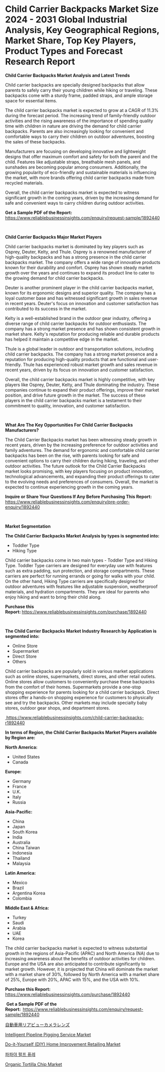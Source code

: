 <p><h1>Child Carrier Backpacks Market Size 2024 - 2031 Global Industrial Analysis, Key Geographical Regions, Market Share, Top Key Players, Product Types and Forecast Research Report</h1></p><p><strong>Child Carrier Backpacks Market Analysis and Latest Trends</strong></p>
<p><p>Child carrier backpacks are specially designed backpacks that allow parents to safely carry their young children while hiking or traveling. These backpacks come with a sturdy frame, padded straps, and ample storage space for essential items.</p><p>The child carrier backpacks market is expected to grow at a CAGR of 11.3% during the forecast period. The increasing trend of family-friendly outdoor activities and the rising awareness of the importance of spending quality time with children in nature are driving the demand for child carrier backpacks. Parents are also increasingly looking for convenient and comfortable ways to carry their children on outdoor adventures, boosting the sales of these backpacks.</p><p>Manufacturers are focusing on developing innovative and lightweight designs that offer maximum comfort and safety for both the parent and the child. Features like adjustable straps, breathable mesh panels, and sunshades are becoming popular among consumers. Additionally, the growing popularity of eco-friendly and sustainable materials is influencing the market, with more brands offering child carrier backpacks made from recycled materials.</p><p>Overall, the child carrier backpacks market is expected to witness significant growth in the coming years, driven by the increasing demand for safe and convenient ways to carry children during outdoor activities.</p></p>
<p><strong>Get a Sample PDF of the Report:&nbsp;</strong> <a href="https://www.reliablebusinessinsights.com/enquiry/request-sample/1892440">https://www.reliablebusinessinsights.com/enquiry/request-sample/1892440</a></p>
<p>&nbsp;</p>
<p><strong>Child Carrier Backpacks Major Market Players</strong></p>
<p><p>Child carrier backpacks market is dominated by key players such as Osprey, Deuter, Kelty, and Thule. Osprey is a renowned manufacturer of high-quality backpacks and has a strong presence in the child carrier backpacks market. The company offers a wide range of innovative products known for their durability and comfort. Osprey has shown steady market growth over the years and continues to expand its product line to cater to the growing demand for child carrier backpacks.</p><p>Deuter is another prominent player in the child carrier backpacks market, known for its ergonomic designs and superior quality. The company has a loyal customer base and has witnessed significant growth in sales revenue in recent years. Deuter's focus on innovation and customer satisfaction has contributed to its success in the market.</p><p>Kelty is a well-established brand in the outdoor gear industry, offering a diverse range of child carrier backpacks for outdoor enthusiasts. The company has a strong market presence and has shown consistent growth in market share. Kelty's reputation for producing reliable and durable products has helped it maintain a competitive edge in the market.</p><p>Thule is a global leader in outdoor and transportation solutions, including child carrier backpacks. The company has a strong market presence and a reputation for producing high-quality products that are functional and user-friendly. Thule has experienced robust market growth and sales revenue in recent years, driven by its focus on innovation and customer satisfaction.</p><p>Overall, the child carrier backpacks market is highly competitive, with key players like Osprey, Deuter, Kelty, and Thule dominating the industry. These companies continue to expand their product offerings, improve their market position, and drive future growth in the market. The success of these players in the child carrier backpacks market is a testament to their commitment to quality, innovation, and customer satisfaction.</p></p>
<p>&nbsp;</p>
<p><strong>What Are The Key Opportunities For Child Carrier Backpacks Manufacturers?</strong></p>
<p><p>The Child Carrier Backpacks market has been witnessing steady growth in recent years, driven by the increasing preference for outdoor activities and family adventures. The demand for ergonomic and comfortable child carrier backpacks has been on the rise, with parents looking for safe and convenient options to carry their children during hiking, traveling, and other outdoor activities. The future outlook for the Child Carrier Backpacks market looks promising, with key players focusing on product innovation, technological advancements, and expanding their product offerings to cater to the evolving needs and preferences of consumers. Overall, the market is expected to continue experiencing growth in the coming years.</p></p>
<p><strong>Inquire or Share Your Questions If Any Before Purchasing This Report:</strong> <a href="https://www.reliablebusinessinsights.com/enquiry/pre-order-enquiry/1892440">https://www.reliablebusinessinsights.com/enquiry/pre-order-enquiry/1892440</a></p>
<p>&nbsp;</p>
<p><strong>Market Segmentation</strong></p>
<p><strong>The Child Carrier Backpacks Market Analysis by types is segmented into:</strong></p>
<p><ul><li>Toddler Type</li><li>Hiking Type</li></ul></p>
<p><p>Child carrier backpacks come in two main types - Toddler Type and Hiking Type. Toddler Type carriers are designed for everyday use with features such as extra padding, sun protection, and storage compartments. These carriers are perfect for running errands or going for walks with your child. On the other hand, Hiking Type carriers are specifically designed for outdoor adventures with features like adjustable suspension, weatherproof materials, and hydration compartments. They are ideal for parents who enjoy hiking and want to bring their child along.</p></p>
<p><strong>Purchase this Report:&nbsp;</strong><a href="https://www.reliablebusinessinsights.com/purchase/1892440">https://www.reliablebusinessinsights.com/purchase/1892440</a></p>
<p>&nbsp;</p>
<p><strong>The Child Carrier Backpacks Market Industry Research by Application is segmented into:</strong></p>
<p><ul><li>Online Store</li><li>Supermarket</li><li>Direct Store</li><li>Others</li></ul></p>
<p><p>Child carrier backpacks are popularly sold in various market applications such as online stores, supermarkets, direct stores, and other retail outlets. Online stores allow customers to conveniently purchase these backpacks from the comfort of their homes. Supermarkets provide a one-stop shopping experience for parents looking for a child carrier backpack. Direct stores offer a hands-on shopping experience for customers to physically see and try the backpacks. Other markets may include specialty baby stores, outdoor gear shops, and department stores.</p></p>
<p><a href="https://www.reliablebusinessinsights.com/child-carrier-backpacks-r1892440">&nbsp;https://www.reliablebusinessinsights.com/child-carrier-backpacks-r1892440</a></p>
<p><strong>In terms of Region, the Child Carrier Backpacks Market Players available by Region are:</strong></p>
<p>
    <p> <strong> North America: </strong>
        <ul>
            <li>United States</li>
            <li>Canada</li>
        </ul>
        </p> 
    <p> <strong> Europe: </strong>
        <ul>
            <li>Germany</li>
            <li>France</li>
            <li>U.K.</li>
            <li>Italy</li>
            <li>Russia</li>
        </ul>
        </p> 
    <p> <strong> Asia-Pacific: </strong>
        <ul>
            <li>China</li>
            <li>Japan</li>
            <li>South Korea</li>
            <li>India</li>
            <li>Australia</li>
            <li>China Taiwan</li>
            <li>Indonesia</li>
            <li>Thailand</li>
            <li>Malaysia</li>
        </ul>
        </p> 
    <p> <strong> Latin America: </strong>
        <ul>
            <li>Mexico</li>
            <li>Brazil</li>
            <li>Argentina Korea</li>
            <li>Colombia</li>
        </ul>
        </p> 
    <p> <strong> Middle East & Africa: </strong>
        <ul>
            <li>Turkey</li>
            <li>Saudi</li>
            <li>Arabia</li>
            <li>UAE</li>
            <li>Korea</li>
        </ul>
    </p>
    </p>
<p><p>The child carrier backpacks market is expected to witness substantial growth in the regions of Asia-Pacific (APAC) and North America (NA) due to increasing awareness about the benefits of outdoor activities for children. Europe and the USA are also anticipated to contribute significantly to market growth. However, it is projected that China will dominate the market with a market share of 30%, followed by North America with a market share of 25%, Europe with 20%, APAC with 15%, and the USA with 10%.</p></p>
<p><strong>Purchase this Report: </strong><a href="https://www.reliablebusinessinsights.com/purchase/1892440">https://www.reliablebusinessinsights.com/purchase/1892440</a></p>
<p>&nbsp;<strong>Get a Sample PDF of the Report:&nbsp;&nbsp;</strong><a href="https://www.reliablebusinessinsights.com/enquiry/request-sample/1892440">https://www.reliablebusinessinsights.com/enquiry/request-sample/1892440</a></p>
<p><strong></strong></p>
<p><p><a href="https://github.com/ChloeConn27/Market-Research-Report-List-1/blob/main/9186611115080.md">自動車用リアビューカメラレンズ</a></p><p><a href="https://github.com/rakibtthstu9900/Market-Research-Report-List-1/blob/main/intelligent-pipeline-pigging-service-market.md">Intelligent Pipeline Pigging Service Market</a></p><p><a href="https://github.com/ChiragRp1/Market-Research-Report-List-5/blob/main/do-it-yourself-diy-home-improvement-retailing-market.md">Do-it-Yourself (DIY) Home Improvement Retailing Market</a></p><p><a href="https://github.com/vdhdwjyp90142/Market-Research-Report-List-2/blob/main/5797403124761.md">파파야 펄프 퓨레</a></p><p><a href="https://issuu.com/reportprime-2/docs/organic-tortilla-chip-market-size-2030.pptx">Organic Tortilla Chip Market</a></p></p>